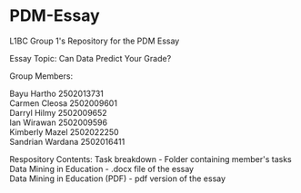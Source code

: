 # PDM-Essay
L1BC Group 1's Repository for the PDM Essay

Essay Topic: Can Data Predict Your Grade?

Group Members:

Bayu Hartho 2502013731 <br>
Carmen Cleosa 2502009601 <br>
Darryl Hilmy 2502009652 <br>
Ian Wirawan 2502009596 <br>
Kimberly Mazel 2502022250 <br>
Sandrian Wardana 2502016411

Respository Contents:
Task breakdown - Folder containing member's tasks <br>
Data Mining in Education - .docx file of the essay <br>
Data Mining in Education (PDF) - pdf version of the essay<br>
